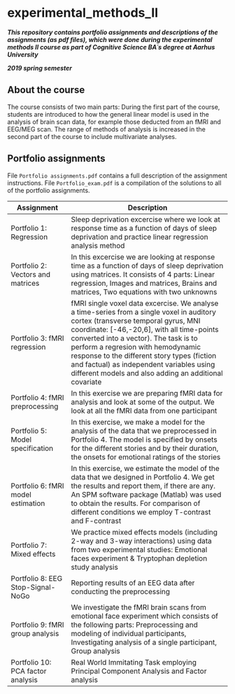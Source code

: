 # experimental_methods_II

***This repository contains portfolio assignments and descriptions of the assignments (as pdf files), which were done during the experimental methods II course as part of Cognitive Science BA´s degree at Aarhus University***

***2019 spring semester***



## About the course
The course consists of two main parts: During the first part of the course, students are introduced to how the general linear model is used in the analysis of brain
scan data, for example those deducted from an fMRI and EEG/MEG scan. The range of methods of analysis is increased in the second part of the course to include multivariate
analyses.



## Portfolio assignments

File ```Portfolio assignments.pdf``` contains a full description of the assignment instructions. File ```Portfolio_exam.pdf``` is a compilation of the solutions to all of the portfolio assignments.

| Assignment | Description |
| --- | --- |
| Portfolio 1: Regression | Sleep deprivation excercise where we look at response time as a function of days of sleep deprivation and practice linear regression analysis method  |
| Portfolio 2: Vectors and matrices | In this excercise we are looking at response time as a function of days of sleep deprivation using matrices. It consists of 4 parts: Linear regression, Images and matrices, Brains and matrices, Two equations with two unknowns|
| Portfolio 3: fMRI regression | fMRI single voxel data excercise. We analyse a time-series from a single voxel in auditory cortex (transverse temporal gyrus, MNI coordinate: [-46,-20,6], with all time-points converted into a vector). The task is to perform a regresion with  hemodynamic response to the different story types (fiction and factual) as independent variables using different models and also adding an additional covariate |
| Portfolio 4: fMRI preprocessing | In this exercise we are preparing fMRI data for analysis and look at some of the output. We look at all the fMRI data from one participant |
| Portfolio 5: Model specification | In this exercise, we make a model for the analysis of the data that we preprocessed in Portfolio 4. The model is specified by onsets for the different stories and by their duration, the onsets for emotional ratings of the stories |
| Portfolio 6: fMRI model estimation | In this exercise, we estimate the model of the data that we designed in Portfolio 4. We get the results and report them, if there are any. An SPM software package (Matlab) was used to obtain the results. For comparison of different conditions we employ T-contrast and F-contrast|
| Portfolio 7: Mixed effects | We practice mixed effects models (including 2-way and 3-way interactions) using data from two experimental studies: Emotional faces experiment & Tryptophan depletion study analysis|
| Portfolio 8: EEG Stop-Signal-NoGo | Reporting results of an EEG data after conducting the preprocessing |
| Portfolio 9: fMRI group analysis | We investigate the fMRI brain scans from emotional face experiment which consists of the following parts: Preprocessing and modeling of individual participants, Investigating analysis of a single participant, Group analysis |
| Portfolio 10: PCA factor analysis | Real World Immitating Task employing Principal Component Analysis and Factor analysis  |

